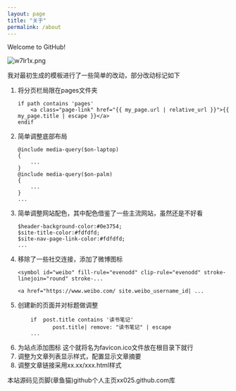 ```yaml
---
layout: page
title: "关于"
permalink: /about
---  
```




Welcome to GitHub!

![w7lr1x.png](https://s1.ax1x.com/2020/09/20/w7lr1x.png)

<!--  bundle exec jekyll serve -->


我对最初生成的模板进行了一些简单的改动，部分改动标记如下

1. 将分页栏局限在pages文件夹
    ```
    if path contains 'pages' 
        <a class="page-link" href="{{ my_page.url | relative_url }}">{{ my_page.title | escape }}</a>
    endif 
    ```
2. 简单调整底部布局
    ```
    @include media-query($on-laptop)
    {
        ...
    }
    @include media-query($on-palm)
    {
        ...
    }
    ...
    ```
3. 简单调整网站配色，其中配色借鉴了一些主流网站，虽然还是不好看
    ```    
    $header-background-color:#0e3754;
    $site-title-color:#fdfdfd;
    $site-nav-page-link-color:#fdfdfd;
    ...
    ```
4. 移除了一些社交连接，添加了微博图标
    ```
    <symbol id="weibo" fill-rule="evenodd" clip-rule="evenodd" stroke-linejoin="round" stroke-...

    <a href="https://www.weibo.com/ site.weibo_username_id| ...                

    ```
5. 创建新的页面并对标题做调整
    ```
        if  post.title contains '读书笔记' 
               post.title| remove: "读书笔记" | escape
        ...
    ```
6. 为站点添加图标
    这个就将名为favicon.ico文件放在根目录下就行
7. 调整为文章列表显示样式，配置显示文章摘要
8. 调整文章链接采用xx.xx/xxx.html样式


本站源码见页脚(章鱼猫)github个人主页xx025.github.com库
